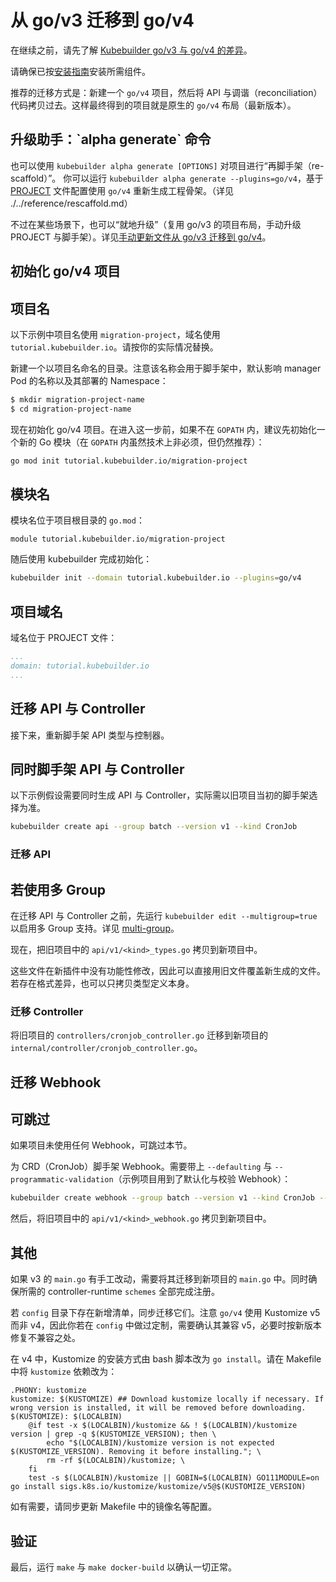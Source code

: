 # 从 go/v3 迁移到 go/v4

在继续之前，请先了解 [Kubebuilder go/v3 与 go/v4 的差异][v3vsv4]。

请确保已按[安装指南][quick-start]安装所需组件。

推荐的迁移方式是：新建一个 `go/v4` 项目，然后将 API 与调谐（reconciliation）代码拷贝过去。这样最终得到的项目就是原生的 `go/v4` 布局（最新版本）。

<aside class="note warning">
<h1>升级助手：`alpha generate` 命令</h1>

也可以使用 `kubebuilder alpha generate [OPTIONS]` 对项目进行“再脚手架（re-scaffold）”。
你可以运行 `kubebuilder alpha generate --plugins=go/v4`，基于 [PROJECT][project-file] 文件配置使用 `go/v4` 重新生成工程骨架。（详见 ./../reference/rescaffold.md）

</aside>

不过在某些场景下，也可以“就地升级”（复用 go/v3 的项目布局，手动升级 PROJECT 与脚手架）。详见[手动更新文件从 go/v3 迁移到 go/v4][manually-upgrade]。

## 初始化 go/v4 项目

<aside class="note">
<h1>项目名</h1>

以下示例中项目名使用 `migration-project`，域名使用 `tutorial.kubebuilder.io`。请按你的实际情况替换。

</aside>

新建一个以项目名命名的目录。注意该名称会用于脚手架中，默认影响 manager Pod 的名称以及其部署的 Namespace：

```bash
$ mkdir migration-project-name
$ cd migration-project-name
```

现在初始化 go/v4 项目。在进入这一步前，如果不在 `GOPATH` 内，建议先初始化一个新的 Go 模块（在 `GOPATH` 内虽然技术上非必须，但仍然推荐）：

```bash
go mod init tutorial.kubebuilder.io/migration-project
```

<aside class="note">
<h1>模块名</h1>

模块名位于项目根目录的 `go.mod`：

```
module tutorial.kubebuilder.io/migration-project
```

</aside>

随后使用 kubebuilder 完成初始化：

```bash
kubebuilder init --domain tutorial.kubebuilder.io --plugins=go/v4
```

<aside class="note">
<h1>项目域名</h1>

域名位于 PROJECT 文件：

```yaml
...
domain: tutorial.kubebuilder.io
...
```
</aside>

## 迁移 API 与 Controller

接下来，重新脚手架 API 类型与控制器。

<aside class="note">
<h1>同时脚手架 API 与 Controller</h1>

以下示例假设需要同时生成 API 与 Controller，实际需以旧项目当初的脚手架选择为准。

</aside>

```bash
kubebuilder create api --group batch --version v1 --kind CronJob
```

### 迁移 API

<aside class="note">
<h1>若使用多 Group</h1>

在迁移 API 与 Controller 之前，先运行 `kubebuilder edit --multigroup=true` 以启用多 Group 支持。详见 [multi-group][multi-group]。

</aside>

现在，把旧项目中的 `api/v1/<kind>_types.go` 拷贝到新项目中。

这些文件在新插件中没有功能性修改，因此可以直接用旧文件覆盖新生成的文件。若存在格式差异，也可以只拷贝类型定义本身。

### 迁移 Controller

将旧项目的 `controllers/cronjob_controller.go` 迁移到新项目的 `internal/controller/cronjob_controller.go`。

## 迁移 Webhook

<aside class="note">
<h1>可跳过</h1>

如果项目未使用任何 Webhook，可跳过本节。

</aside>

为 CRD（CronJob）脚手架 Webhook。需要带上 `--defaulting` 与 `--programmatic-validation`（示例项目用到了默认化与校验 Webhook）：

```bash
kubebuilder create webhook --group batch --version v1 --kind CronJob --defaulting --programmatic-validation
```

然后，将旧项目中的 `api/v1/<kind>_webhook.go` 拷贝到新项目中。

## 其他

如果 v3 的 `main.go` 有手工改动，需要将其迁移到新项目的 `main.go` 中。同时确保所需的 controller-runtime `schemes` 全部完成注册。

若 `config` 目录下存在新增清单，同步迁移它们。注意 `go/v4` 使用 Kustomize v5 而非 v4，因此你若在 `config` 中做过定制，需要确认其兼容 v5，必要时按新版本修复不兼容之处。

在 v4 中，Kustomize 的安装方式由 bash 脚本改为 `go install`。请在 Makefile 中将 `kustomize` 依赖改为：
```
.PHONY: kustomize
kustomize: $(KUSTOMIZE) ## Download kustomize locally if necessary. If wrong version is installed, it will be removed before downloading.
$(KUSTOMIZE): $(LOCALBIN)
	@if test -x $(LOCALBIN)/kustomize && ! $(LOCALBIN)/kustomize version | grep -q $(KUSTOMIZE_VERSION); then \
		echo "$(LOCALBIN)/kustomize version is not expected $(KUSTOMIZE_VERSION). Removing it before installing."; \
		rm -rf $(LOCALBIN)/kustomize; \
	fi
	test -s $(LOCALBIN)/kustomize || GOBIN=$(LOCALBIN) GO111MODULE=on go install sigs.k8s.io/kustomize/kustomize/v5@$(KUSTOMIZE_VERSION)
```

如有需要，请同步更新 Makefile 中的镜像名等配置。

## 验证

最后，运行 `make` 与 `make docker-build` 以确认一切正常。

[v3vsv4]: v3vsv4.md
[quick-start]: ./../quick-start.md#installation
[controller-tools]: https://github.com/kubernetes-sigs/controller-tools/releases
[controller-runtime]: https://github.com/kubernetes-sigs/controller-runtime/releases
[multi-group]: multi-group.md
[manually-upgrade]: manually_migration_guide_gov3_to_gov4.md
[project-file]: ../reference/project-config.md
